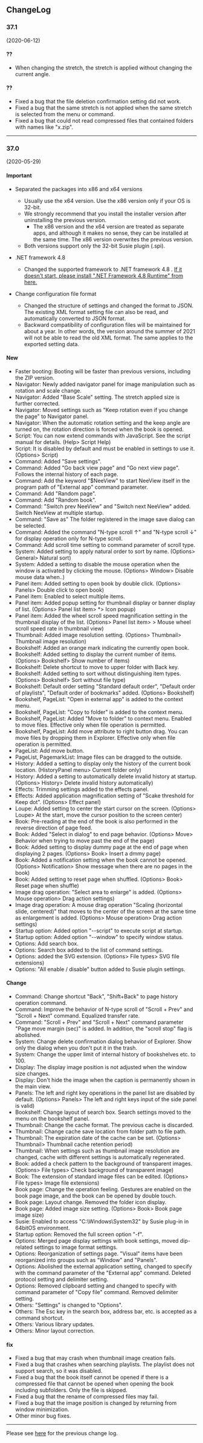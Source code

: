 ## ChangeLog


### 37.1
(2020-06-12)

#### ??

- When changing the stretch, the stretch is applied without changing the current angle.

#### ??

- Fixed a bug that the file deletion confirmation setting did not work.
- Fixed a bug that the same stretch is not applied when the same stretch is selected from the menu or command.
- Fixed a bug that could not read compressed files that contained folders with names like "x.zip".

----

### 37.0 
(2020-05-29) 

#### Important

- Separated the packages into x86 and x64 versions
    - Usually use the x64 version. Use the x86 version only if your OS is 32-bit.
    - We strongly recommend that you install the installer version after uninstalling the previous version.
        - The x86 version and the x64 version are treated as separate apps, and although it makes no sense, they can be installed at the same time. The x86 version overwrites the previous version.
    - Both versions support only the 32-bit Susie plugin (.spi).

- .NET framework 4.8
    - Changed the supported framework to .NET framework 4.8 . [If it doesn't start, please install ".NET Framework 4.8 Runtime" from here.](https://dotnet.microsoft.com/download/dotnet-framework/net48)

- Change configuration file format
    - Changed the structure of settings and changed the format to JSON. The existing XML format setting file can also be read, and automatically converted to JSON format.
    - Backward compatibility of configuration files will be maintained for about a year. In other words, the version around the summer of 2021 will not be able to read the old XML format. The same applies to the exported setting data.

#### New

- Faster booting: Booting will be faster than previous versions, including the ZIP version.
- Navigator: Newly added navigator panel for image manipulation such as rotation and scale change.
- Navigator: Added "Base Scale" setting. The stretch applied size is further corrected.
- Navigator: Moved settings such as "Keep rotation even if you change the page" to Navigator panel.
- Navigator: When the automatic rotation setting and the keep angle are turned on, the rotation direction is forced when the book is opened.
- Script: You can now extend commands with JavaScript. See the script manual for details. (Help> Script Help)
- Script: It is disabled by default and must be enabled in settings to use it. (Options> Script)
- Command: Added "Save settings".
- Command: Added "Go back view page" and "Go next view page". Follows the internal history of each page.
- Command: Add the keyword "$NeeView" to start NeeView itself in the program path of "External app" command parameter.
- Command: Add "Random page".
- Command: Add "Random book".
- Command: "Switch prev NeeView" and "Switch next NeeView" added. Switch NeeView at multiple startup.
- Command: "Save as" The folder registered in the image save dialog can be selected.
- Command: Added the command "N-type scroll ↑" and "N-type scroll ↓" for display operation only for N-type scroll.
- Command: Add scroll time setting to command parameter of scroll type.
- System: Added setting to apply natural order to sort by name. (Options> General> Natural sort)
- System: Added a setting to disable the mouse operation when the window is activated by clicking the mouse. (Options> Window> Disable mouse data when..)
- Panel item: Added setting to open book by double click. (Options> Panels> Double click to open book)
- Panel item: Enabled to select multiple items.
- Panel item: Added popup setting for thumbnail display or banner display of list. (Options> Panel list item> *> Icon popup)
- Panel item: Added the wheel scroll speed magnification setting in the thumbnail display of the list. (Options> Panel list item> > Mouse wheel scroll speed rate in thumbnail view)
- Thumbnail: Added image resolution setting. (Options> Thumbnail> Thumbnail image resolution)
- Bookshelf: Added an orange mark indicating the currently open book.
- Bookshelf: Added setting to display the current number of items. (Options> Bookshelf> Show number of items)
- Bookshelf: Delete shortcut to move to upper folder with Back key.
- Bookshelf: Added setting to sort without distinguishing item types. (Options> Bookshelf> Sort without file type)
- Bookshelf: Default order setting "Standard default order", "Default order of playlists", "Default order of bookmarks" added. (Options> Bookshelf)
- Bookshelf, PageList: "Open in external app" is added to the context menu.
- Bookshelf, PageList: "Copy to folder" is added to the context menu.
- Bookshelf, PageList: Added "Move to folder" to context menu. Enabled to move files. Effective only when file operation is permitted.
- Bookshelf, PageList: Add move attribute to right button drag. You can move files by dropping them in Explorer. Effective only when file operation is permitted.
- PageList: Add move button.
- PageList, PagemarkList: Image files can be dragged to the outside.
- History: Added a setting to display only the history of the current book location. (HistoryPanel menu> Current folder only)
- History: Added a setting to automatically delete invalid history at startup. (Options> History> Delete invalid history automatically)
- Effects: Trimming settings added to the effects panel.
- Effects: Added application magnification setting of "Scake threshold for Keep dot". (Options> Effect panel)
- Loupe: Added setting to center the start cursor on the screen. (Options> Loupe> At the start, move the cursor position to the screen center)
- Book: Pre-reading at the end of the book is also performed in the reverse direction of page feed.
- Book: Added "Select in dialog" to end page behavior. (Options> Move> Behavior when trying to move past the end of the page)
- Book: Added setting to display dummy page at the end of page when displaying 2 pages. (Options> Book> Insert a dmmy page)
- Book: Added a notification setting when the book cannot be opened. (Options> Notification> Show message when there are no pages in the book)
- Book: Added setting to reset page when shuffled. (Options> Book> Reset page when shuffle)
- Image drag operation: "Select area to enlarge" is added. (Options> Mouse operation> Drag action settings)
- Image drag operation: A mouse drag operation "Scaling (horizontal slide, centered)" that moves to the center of the screen at the same time as enlargement is added. (Options> Mouse operation> Drag action settings)
- Startup option: Added option "\-\-script" to execute script at startup.
- Startup option: Added option "\-\-window" to specify window status.
- Options: Add search box.
- Options: Search box added to the list of command settings.
- Options: added the SVG extension. (Options> File types> SVG file extensions)
- Options: "All enable / disable" button added to Susie plugin settings.

#### Change

- Command: Change shortcut "Back", "Shift+Back" to page history operation command.
- Command: Improve the behavior of N-type scroll of "Scroll + Prev" and "Scroll + Next" command. Equalized transfer rate.
- Command: "Scroll + Prev" and "Scroll + Next" command parameter "Page move margin (sec)" is added. In addition, the "scroll stop" flag is abolished.
- System: Change delete confirmation dialog behavior of Explorer. Show only the dialog when you don't put it in the trash.
- System: Change the upper limit of internal history of bookshelves etc. to 100.
- Display: The display image position is not adjusted when the window size changes.
- Display: Don't hide the image when the caption is permanently shown in the main view.
- Panels: The left and right key operations in the panel list are disabled by default. (Options> Panels> The left and right keys input of the side panel is valid)
- Bookshelf: Change layout of search box. Search settings moved to the menu on the bookshelf panel.
- Thumbnail: Change the cache format. The previous cache is discarded.
- Thumbnail: Change cache save location from folder path to file path.
- Thumbnail: The expiration date of the cache can be set. (Options> Thumbnail> Thumbnail cache retention period)
- Thumbnail: When settings such as thumbnail image resolution are changed, cache with different settings is automatically regenerated.
- Book: added a check pattern to the background of transparent images. (Options> File types> Check background of transparent image)
- Book: The extension of standard image files can be edited. (Options> File types> Image file extensions)
- Book page: Change the operation feeling. Gestures are enabled on the book page image, and the book can be opened by double touch.
- Book page: Layout change. Removed the folder icon display.
- Book page: Added image size setting. (Options> Book> Book page image size)
- Susie: Enabled to access "C:\\Windows\\System32" by Susie plug-in in 64bitOS environment.
- Startup option: Removed the full screen option "-f".
- Options: Merged page display settings with book settings, moved dip-related settings to image format settings.
- Options: Reorganization of settings page. "Visual" items have been reorganized into groups such as "Window" and "Panels".
- Options: Abolished the external application setting, changed to specify with the command parameter of the "External app" command. Deleted protocol setting and delimiter setting.
- Options: Removed clipboard setting and changed to specify with command parameter of "Copy file" command. Removed delimiter setting.
- Others: "Settings" is changed to "Options".
- Others: The Esc key in the search box, address bar, etc. is accepted as a command shortcut.
- Others: Various library updates.
- Others: Minor layout correction.

#### fix

- Fixed a bug that may crash when thumbnail image creation fails.
- Fixed a bug that crashes when searching playlists. The playlist does not support search, so it was disabled.
- Fixed a bug that the book itself cannot be opened if there is a compressed file that cannot be opened when opening the book including subfolders. Only the file is skipped.
- Fixed a bug that the rename of compressed files may fail.
- Fixed a bug that the image position is changed by returning from window minimization.
- Other minor bug fixes.

----

Please see [here](https://bitbucket.org/neelabo/neeview/wiki/ChangeLog) for the previous change log.
